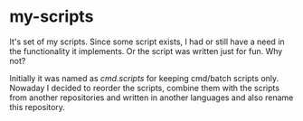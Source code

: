 # my-scripts

It's set of my scripts. Since some script exists, I had or still have a need in the functionality it implements. Or the script was written just for fun. Why not?

Initially it was named as *cmd.scripts* for keeping cmd/batch scripts only. Nowaday I decided to reorder the scripts, combine them with the scripts from another repositories and written in another languages and also rename this repository.
